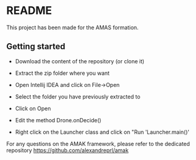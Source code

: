 # README #

This project has been made for the AMAS formation.

## Getting started ##

* Download the content of the repository (or clone it)
* Extract the zip folder where you want
* Open Intellij IDEA and click on File->Open
* Select the folder you have previously extracted to
* Click on Open

* Edit the method Drone.onDecide()
* Right click on the Launcher class and click on "Run 'Launcher.main()'

For any questions on the AMAK framework, please refer to the dedicated repository https://github.com/alexandreprl/amak
